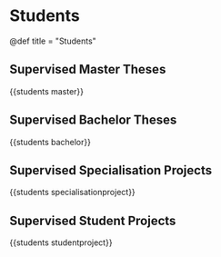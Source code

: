 # Students

@def title = "Students"

## Supervised Master Theses
{{students master}}

## Supervised Bachelor Theses
{{students bachelor}}

## Supervised Specialisation Projects
{{students specialisationproject}}

## Supervised Student Projects
{{students studentproject}}
